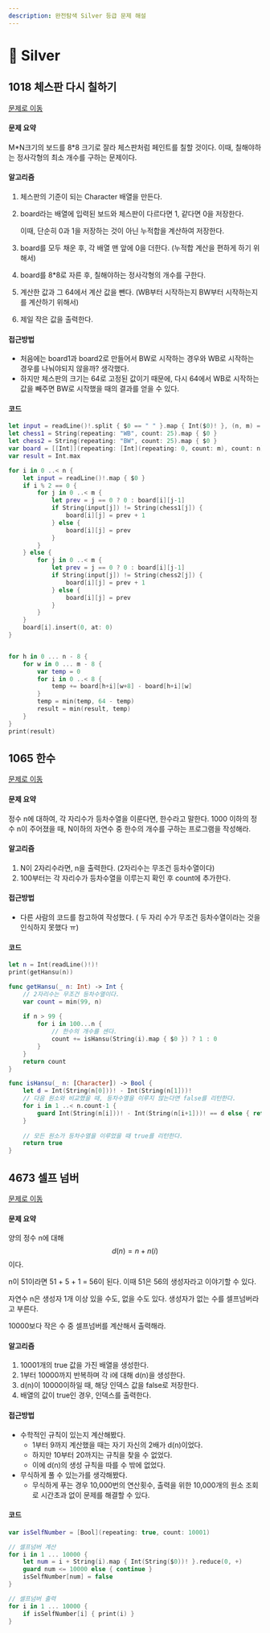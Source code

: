 ```yaml
---
description: 완전탐색 Silver 등급 문제 해설
---
```


# 🥈 Silver



## 1018 체스판 다시 칠하기

[문제로 이동](https://www.acmicpc.net/problem/1018)

#### 문제 요약

M\*N크기의 보드를 8\*8 크기로 잘라 체스판처럼 페인트를 칠할 것이다. 이때, 칠해야하는 정사각형의 최소 개수를 구하는 문제이다.

#### 알고리즘

1. 체스판의 기준이 되는 Character 배열을 만든다.
2.  board라는 배열에 입력된 보드와 체스판이 다르다면 1, 같다면 0을 저장한다.

    이때, 단순히 0과 1을 저장하는 것이 아닌 누적합을 계산하여 저장한다.
3. board를 모두 채운 후, 각 배열 맨 앞에 0을 더한다. (누적합 계산을 편하게 하기 위해서)
4. board를 8\*8로 자른 후, 칠해야하는 정사각형의 개수를 구한다.
5. 계산한 값과 그 64에서 계산 값을 뺀다. (WB부터 시작하는지 BW부터 시작하는지를 계산하기 위해서)
6. 제일 작은 값을 출력한다.

#### 접근방법

* 처음에는 board1과 board2로 만들어서 BW로 시작하는 경우와 WB로 시작하는 경우를 나눠야되지 않을까? 생각했다.
* 하지만 체스판의 크기는 64로 고정된 값이기 때문에, 다시 64에서 WB로 시작하는 값을 빼주면 BW로 시작했을 때의 결과를 얻을 수 있다.

#### 코드

```swift
let input = readLine()!.split { $0 == " " }.map { Int($0)! }, (n, m) = (input[0], input[1])
let chess1 = String(repeating: "WB", count: 25).map { $0 }
let chess2 = String(repeating: "BW", count: 25).map { $0 }
var board = [[Int]](repeating: [Int](repeating: 0, count: m), count: n)
var result = Int.max

for i in 0 ..< n {
    let input = readLine()!.map { $0 }
    if i % 2 == 0 {
        for j in 0 ..< m {
            let prev = j == 0 ? 0 : board[i][j-1]
            if String(input[j]) != String(chess1[j]) {
                board[i][j] = prev + 1
            } else {
                board[i][j] = prev
            }
        }
    } else {
        for j in 0 ..< m {
            let prev = j == 0 ? 0 : board[i][j-1]
            if String(input[j]) != String(chess2[j]) {
                board[i][j] = prev + 1
            } else {
                board[i][j] = prev
            }
        }
    }
    board[i].insert(0, at: 0)
}


for h in 0 ... n - 8 {
    for w in 0 ... m - 8 {
        var temp = 0
        for i in 0 ..< 8 {
            temp += board[h+i][w+8] - board[h+i][w]
        }
        temp = min(temp, 64 - temp)
        result = min(result, temp)
    }
}
print(result)
```

## 1065 한수

[문제로 이동](https://www.acmicpc.net/problem/1065)

#### 문제 요약

정수 n에 대하여, 각 자리수가 등차수열을 이룬다면, 한수라고 말한다. 1000 이하의 정수 n이 주어졌을 때, N이하의 자연수 중 한수의 개수를 구하는 프로그램을 작성해라.

#### 알고리즘

1. N이 2자리수라면, n을 출력한다. (2자리수는 무조건 등차수열이다)
2. 100부터는 각 자리수가 등차수열을 이루는지 확인 후 count에 추가한다.

#### 접근방법

* 다른 사람의 코드를 참고하여 작성했다. ( 두 자리 수가 무조건 등차수열이라는 것을 인식하지 못했다 ㅠ)

#### 코드

```swift
let n = Int(readLine()!)!
print(getHansu(n))

func getHansu(_ n: Int) -> Int {
    // 2자리수는 무조건 등차수열이다.
    var count = min(99, n)
    
    if n > 99 {
        for i in 100...n {
            // 한수의 개수를 센다.
            count += isHansu(String(i).map { $0 }) ? 1 : 0
        }
    }
    return count
}

func isHansu(_ n: [Character]) -> Bool {
    let d = Int(String(n[0]))! - Int(String(n[1]))!
    // 다음 원소와 비교했을 때, 등차수열을 이루지 않는다면 false를 리턴한다.
    for i in 1 ..< n.count-1 {
        guard Int(String(n[i]))! - Int(String(n[i+1]))! == d else { return false }
    }
    
    // 모든 원소가 등차수열을 이루었을 때 true를 리턴한다.
    return true
}
```

## 4673 셀프 넘버

[문제로 이동](https://www.acmicpc.net/problem/4673)

#### 문제 요약

양의 정수 n에 대해 $$d(n) = n + n (i)$$이다.

n이 51이라면 51 + 5 + 1 = 56이 된다. 이때 51은 56의 생성자라고 이야기할 수 있다.

자연수 n은 생성자 1개 이상 있을 수도, 없을 수도 있다. 생성자가 없는 수를 셀프넘버라고 부른다.

10000보다 작은 수 중 셀프넘버를 계산해서 출력해라.

#### 알고리즘

1. 10001개의 true 값을 가진 배열을 생성한다.
2. 1부터 10000까지 반복하며 각 i에 대해 d(n)을 생성한다.
3. d(n)이 10000이하일 때, 해당 인덱스 값을 false로 저장한다.
4. 배열의 값이 true인 경우, 인덱스를 출력한다.

#### 접근방법

* 수학적인 규칙이 있는지 계산해봤다.
  * 1부터 9까지 계산했을 때는 자기 자신의 2배가 d(n)이었다.
  * 하지만 10부터 20까지는 규칙을 찾을 수 없었다.
  * 이에 d(n)의 생성 규칙을 따를 수 밖에 없었다.
* 무식하게 풀 수 있는가를 생각해봤다.
  * 무식하게 푸는 경우 10,000번의 연산횟수, 출력을 위한 10,000개의 원소 조회로 시간초과 없이 문제를 해결할 수 있다.

#### 코드

```swift
var isSelfNumber = [Bool](repeating: true, count: 10001)

// 셀프넘버 계산
for i in 1 ... 10000 {
    let num = i + String(i).map { Int(String($0))! }.reduce(0, +)
    guard num <= 10000 else { continue }
    isSelfNumber[num] = false
}

// 셀프넘버 출력
for i in 1 ... 10000 {
    if isSelfNumber[i] { print(i) }
}

```
